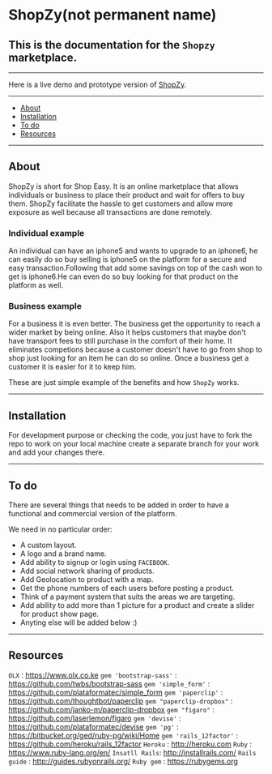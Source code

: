 ShopZy(not permanent name)
==========================

## This is the documentation for the `Shopzy` marketplace.

---

Here is a live demo and prototype version of [ShopZy](https://shopzy1.herokuapp.com).

---

- [About](#about)
- [Installation](#how-to-open)
- [To do](#to-do)
- [Resources](#resources)

---

About
-----

ShopZy is short for Shop Easy. It is an online marketplace that allows individuals or business to place their product and wait for offers to buy them.
ShopZy facilitate the hassle to get customers and allow more exposure as well because all transactions are done remotely.

### Individual example
An individual can have an iphone5 and wants to upgrade to an iphone6, he can easily do so buy selling is iphone5 on the platform for a secure and easy transaction.Following that add some savings on top of the cash won to get is iphone6.He can even do so buy looking for that product on the platform as well.

### Business example
For a business it is even better. The business get the opportunity to reach a wider market by being online. Also it helps customers that maybe don't have transport fees to still purchase in the comfort of their home. It eliminates competions because a customer doesn't have to go from shop to shop just looking for an item he can do so online. Once a business get a customer it is easier for it to keep him.

These are just simple example of the benefits and how `ShopZy` works.

---

Installation
------------

For development purpose or checking the code, you just have to fork the repo to work on your local machine create a separate branch for your work and add your changes there.

---

To do
-----

There are several things that needs to be added in order to have a functional and commercial version of the platform.

We need in no particular order:

- A custom layout.
- A logo and a brand name.
- Add ability to signup or login using `FACEBOOK`.
- Add social network sharing of products.
- Add Geolocation to product with a map.
- Get the phone numbers of each users before posting a product.
- Think of a payment system that suits the areas we are targeting.
- Add ability to add more than 1 picture for a product and create a slider for product show page.
- Anyting else will be added below :)

---

Resources
---------
`OLX` : https://www.olx.co.ke
`gem 'bootstrap-sass'` : https://github.com/twbs/bootstrap-sass
`gem 'simple_form'` : https://github.com/plataformatec/simple_form
`gem 'paperclip'` : https://github.com/thoughtbot/paperclip
`gem "paperclip-dropbox"` : https://github.com/janko-m/paperclip-dropbox
`gem "figaro"` : https://github.com/laserlemon/figaro
`gem 'devise'` : https://github.com/plataformatec/devise
`gem 'pg'` : https://bitbucket.org/ged/ruby-pg/wiki/Home
`gem 'rails_12factor'` : https://github.com/heroku/rails_12factor
`Heroku` : http://heroku.com
`Ruby` : https://www.ruby-lang.org/en/
`Insatll Rails`: http://installrails.com/
`Rails guide` : http://guides.rubyonrails.org/
`Ruby gem` : https://rubygems.org

